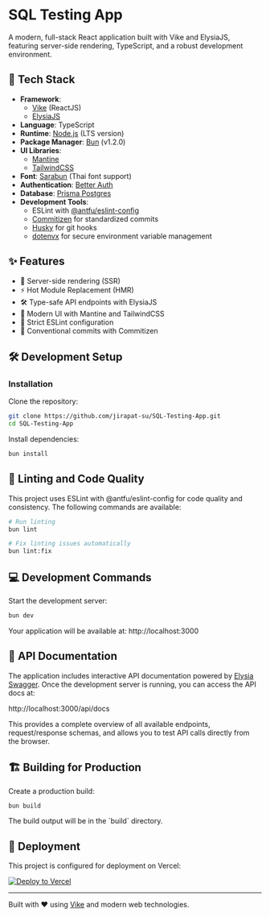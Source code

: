 # SQL Testing App

A modern, full-stack React application built with Vike and ElysiaJS, featuring server-side rendering, TypeScript, and a robust development environment.

## 🚀 Tech Stack

- **Framework**:
  - [Vike](https://vike.dev/) (ReactJS)
  - [ElysiaJS](https://elysiajs.com/)
- **Language**: TypeScript
- **Runtime**: [Node.js](https://nodejs.org/) (LTS version)
- **Package Manager**: [Bun](https://bun.sh/) (v1.2.0)
- **UI Libraries**:
  - [Mantine](https://mantine.dev/)
  - [TailwindCSS](https://tailwindcss.com/)
- **Font**: [Sarabun](https://fontsource.org/fonts/sarabun) (Thai font support)
- **Authentication**: [Better Auth](https://www.better-auth.com/)
- **Database**: [Prisma Postgres](https://www.prisma.io/postgres)
- **Development Tools**:
  - ESLint with [@antfu/eslint-config](https://github.com/antfu/eslint-config)
  - [Commitizen](https://commitizen-tools.github.io/commitizen/) for standardized commits
  - [Husky](https://typicode.github.io/husky/) for git hooks
  - [dotenvx](https://dotenvx.com/) for secure environment variable management

## ✨ Features

- 🎯 Server-side rendering (SSR)
- ⚡️ Hot Module Replacement (HMR)
- 🛠️ Type-safe API endpoints with ElysiaJS
- 🎨 Modern UI with Mantine and TailwindCSS
- 🎯 Strict ESLint configuration
- 📝 Conventional commits with Commitizen

## 🛠️ Development Setup

### Installation

Clone the repository:

```bash
git clone https://github.com/jirapat-su/SQL-Testing-App.git
cd SQL-Testing-App
```

Install dependencies:

```bash
bun install
```

## 🧹 Linting and Code Quality

This project uses ESLint with @antfu/eslint-config for code quality and consistency. The following commands are available:

```bash
# Run linting
bun lint

# Fix linting issues automatically
bun lint:fix
```

## 💻 Development Commands

Start the development server:

```bash
bun dev
```

Your application will be available at: http://localhost:3000

## 🔗 API Documentation

The application includes interactive API documentation powered by [Elysia Swagger](https://elysiajs.com/plugins/swagger.html). Once the development server is running, you can access the API docs at:

http://localhost:3000/api/docs

This provides a complete overview of all available endpoints, request/response schemas, and allows you to test API calls directly from the browser.

## 🏗️ Building for Production

Create a production build:

```bash
bun build
```

The build output will be in the \`build\` directory.

## 🚀 Deployment

This project is configured for deployment on Vercel:

[![Deploy to Vercel](https://vercel.com/button)](https://vercel.com/new/clone?repository-url=https%3A%2F%2Fgithub.com%2Fjirapat-su%2FSQL-Testing-App&project-name=sql-testing-app&repository-name=sql-testing-app)

---

Built with ❤️ using [Vike](https://vike.dev/) and modern web technologies.
